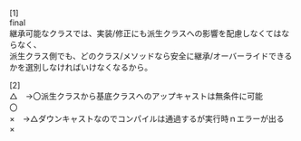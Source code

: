 [1]  
final  
継承可能なクラスでは、実装/修正にも派生クラスへの影響を配慮しなくてはならなく、  
派生クラス側でも、どのクラス/メソッドなら安全に継承/オーバーライドできるかを選別しなければいけなくなるから。  

[2]  
△　→〇派生クラスから基底クラスへのアップキャストは無条件に可能  
〇  
×　→△ダウンキャストなのでコンパイルは通過するが実行時ｎエラーが出る  
×  
